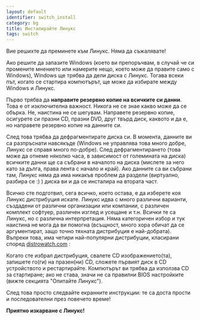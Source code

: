 ```yaml
---
layout: default
identifier: switch_install
category: bg
title: Инсталирайте Линукс
tags: switch
---
```


Вие решихте да преминете към Линукс. Няма да съжалявате!

Ако решите да запазите Windows (което ви препоръчвам, в случай че си промените мнението или намерите нещо, което може да правите само с Windows), Windows ще трябва да дели диска с Линукс. Тогава всеки път, когато се стартира компютърът, ще може да избирате между Windows и Линукс.

Първо трябва да <b>направите резервно копие на всичките си данни</b>. Това е от изключителна важност. Никога не се знае какво може да се обърка. Не, наистина не се шегувам. Направете резервно копие, осигурете си празни CD, празни DVD, друг твърд диск, каквото и да е, но направете резервно копие на данните си.

След това трябва да дефрагментирате диска си. В момента, данните ви са разпръснати навсякъде (Windows не управлява това много добре, Линукс се справя много по-добре). След дефрагментирането (това може да отнеме няколко часа, в зависимост от големината на диска) всичките данни ще са събрани в началото на диска (мислете за него като за дълга, права лента с начало и край). Ако данните са ви събрани там, Линукс няма да има никакъв проблем да раздели (виртуално, разбира се :) ) диска ви и да се инсталира на втората част.

Всичко сте подготвил, сега всичко, което остава, е да изберете коя Линукс дистрибуция искате. Линукс идва с много различни варианти, създадени от различни организации или компании, с различен комплект софтуер, различен изглед и усещане и т.н. Всички те са Линукс, но с различна интерпретация. Няма категоричен избор и тук наистина не мога да ви помогна (всъщност, много хора обичат да се аргументират, защо точно тяхната дистрибуция е най-добрата). Въпреки това, има четири най-популярни дистрибуции, класирани според <a 
href="http://www.distrowatch.com">distrowatch.com</a> :

<? make_distros_table() ?>

Когато сте избрал дистрибуция, свалете CD изображението(та), запишете го(ги) на празен(ни) CD, сложете първият диск в CD устройството и рестартирайте. Компютърът ви трябва да използва CD за стартиране; ако не става, значи не са правилни BIOS настройките (вижте секцията "Опитайте Линукс").

След това просто следвайте екранните инструкции: те са доста прости и последователни през повечето време!

<b>Приятно изкарване с Линукс!</b>

